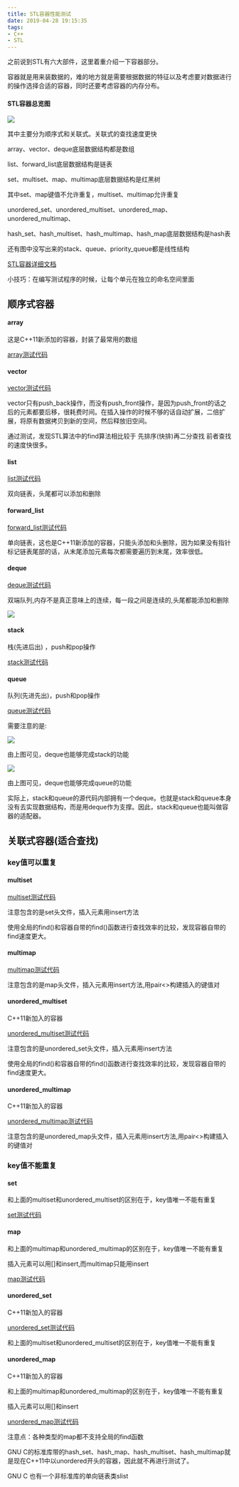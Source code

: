 ```yaml
---
title: STL容器性能测试
date: 2019-04-28 19:15:35
tags:
- C++
- STL
---
```


之前说到STL有六大部件，这里着重介绍一下容器部分。

容器就是用来装数据的，难的地方就是需要根据数据的特征以及考虑要对数据进行的操作选择合适的容器，同时还要考虑容器的内存分布。

#### STL容器总览图

![](/pic/STL容器.png)

其中主要分为顺序式和关联式。关联式的查找速度更快

array、vector、deque底层数据结构都是数组

list、forward_list底层数据结构是链表

set、multiset、map、multimap底层数据结构是红黑树

其中set、map键值不允许重复，multiset、multimap允许重复

unordered_set、unordered_multiset、unordered_map、unordered_multimap、

hash_set、hash_multiset、hash_multimap、hash_map底层数据结构是hash表

还有图中没写出来的stack、queue、priority_queue都是线性结构

[STL容器详细文档](https://github.com/huihut/interview/blob/master/STL/STL.md)

小技巧：在编写测试程序的时候，让每个单元在独立的命名空间里面

<!--more-->

## 顺序式容器

#### array

这是C++11新添加的容器，封装了最常用的数组

[array测试代码](https://github.com/oldbuffalo/DayDayUp/blob/master/STL/array_test.h)

#### vector

[vector测试代码](https://github.com/oldbuffalo/DayDayUp/blob/master/STL/vector_test.h)

vector只有push_back操作，而没有push_front操作，是因为push_front的话之后的元素都要后移，很耗费时间。在插入操作的时候不够的话自动扩展，二倍扩展，将原有数据拷贝到新的空间，然后释放旧空间。

通过测试，发现STL算法中的find算法相比较于 先排序(快排)再二分查找  前者查找的速度快很多。

#### list

[list测试代码](https://github.com/oldbuffalo/DayDayUp/blob/master/STL/list_test.h)

双向链表，头尾都可以添加和删除

#### forward_list

[forward_list测试代码](https://github.com/oldbuffalo/DayDayUp/blob/master/STL/forward_list_test.h)

单向链表，这也是C++11新添加的容器，只能头添加和头删除，因为如果没有指针标记链表尾部的话，从末尾添加元素每次都需要遍历到末尾，效率很低。

#### deque

[deque测试代码](https://github.com/oldbuffalo/DayDayUp/blob/master/STL/deque_test.h)

双端队列,内存不是真正意味上的连续，每一段之间是连续的,头尾都能添加和删除

![](/pic/deque结构.png)

#### stack

栈(先进后出) ，push和pop操作

[stack测试代码](https://github.com/oldbuffalo/DayDayUp/blob/master/STL/stack_test.h)

#### queue

队列(先进先出)，push和pop操作

[queue测试代码](https://github.com/oldbuffalo/DayDayUp/blob/master/STL/queue_test.h)

需要注意的是:

![](/pic/stack结构.png)

由上图可见，deque也能够完成stack的功能

![](/pic/queue结构.png)

由上图可见，deque也能够完成queue的功能

实际上，stack和queue的源代码内部拥有一个deque。也就是stack和queue本身没有去实现数据结构，而是用deque作为支撑。因此，stack和queue也能叫做容器的适配器。

## 关联式容器(适合查找)

### key值可以重复

#### multiset

[multiset测试代码](https://github.com/oldbuffalo/DayDayUp/blob/master/STL/multiset_test.h)

注意包含的是set头文件，插入元素用insert方法

使用全局的find()和容器自带的find()函数进行查找效率的比较，发现容器自带的find速度更大。

#### multimap

[multimap测试代码](https://github.com/oldbuffalo/DayDayUp/blob/master/STL/multimap_test.h)

注意包含的是map头文件，插入元素用insert方法,用pair<>构建插入的键值对

#### unordered_multiset

C++11新加入的容器

[unordered_multiset测试代码](https://github.com/oldbuffalo/DayDayUp/blob/master/STL/ordered_multiset_test.h)

注意包含的是unordered_set头文件，插入元素用insert方法

使用全局的find()和容器自带的find()函数进行查找效率的比较，发现容器自带的find速度更大。

#### unordered_multimap

C++11新加入的容器

[unordered_multimap测试代码](https://github.com/oldbuffalo/DayDayUp/blob/master/STL/ordered_multimap_test.h)

注意包含的是unordered_map头文件，插入元素用insert方法,用pair<>构建插入的键值对

### key值不能重复

#### set

和上面的multiset和unordered_multiset的区别在于，key值唯一不能有重复

[set测试代码](https://github.com/oldbuffalo/DayDayUp/blob/master/STL/set_test.h)

#### map

和上面的multimap和unordered_multimap的区别在于，key值唯一不能有重复

插入元素可以用[]和insert,而multimap只能用insert

[map测试代码](https://github.com/oldbuffalo/DayDayUp/blob/master/STL/map_test.h)

#### unordered_set

C++11新加入的容器

[unordered_set测试代码](https://github.com/oldbuffalo/DayDayUp/blob/master/STL/unordered_set.h)

和上面的multiset和unordered_multiset的区别在于，key值唯一不能有重复

#### unordered_map

C++11新加入的容器

和上面的multimap和unordered_multimap的区别在于，key值唯一不能有重复

插入元素可以用[]和insert

[unordered_map测试代码](https://github.com/oldbuffalo/DayDayUp/blob/master/STL/unordered_map.h)

注意点：各种类型的map都不支持全局的find函数

GNU C的标准库带的hash_set、hash_map、hash_multiset、hash_multimap就是现在C++11中以unordered开头的容器，因此就不再进行测试了。

GNU C 也有一个非标准库的单向链表类slist